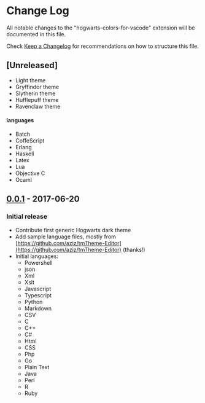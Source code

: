 # Change Log

All notable changes to the "hogwarts-colors-for-vscode" extension will be documented in this file.

Check [Keep a Changelog](http://keepachangelog.com/) for recommendations on how to structure this file.

## [Unreleased]

- Light theme
- Gryffindor theme
- Slytherin theme
- Hufflepuff theme
- Ravenclaw theme

#### languages

- Batch
- CoffeScript
- Erlang
- Haskell
- Latex
- Lua
- Objective C
- Ocaml

## [0.0.1] - 2017-06-20

### Initial release

- Contribute first generic Hogwarts dark theme
- Add sample language files, mostly from [https://github.com/aziz/tmTheme-Editor](https://github.com/aziz/tmTheme-Editor) (thanks!)
- Initial languages:
  - Powershell
  - json
  - Xml
  - Xslt
  - Javascript
  - Typescript
  - Python
  - Markdown
  - CSV
  - C
  - C++
  - C#
  - Html
  - CSS
  - Php
  - Go
  - Plain Text
  - Java
  - Perl
  - R
  - Ruby
  
[0.0.1]: https://github.com/xxxxx